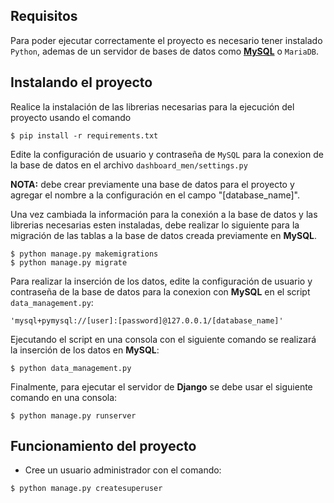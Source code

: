 ## Requisitos 
Para poder ejecutar correctamente el proyecto es necesario tener instalado `Python`,
ademas de un servidor de bases de datos como **[MySQL](https://dev.mysql.com/downloads/workbench/)** o `MariaDB`.

## Instalando el proyecto
Realice la instalación de las librerias necesarias para la ejecución del proyecto usando el comando

```
$ pip install -r requirements.txt
```

Edite la configuración de usuario y contraseña de `MySQL` para la conexion de la base de datos en el archivo `dashboard_men/settings.py`

**NOTA:** debe crear previamente una base de datos para el proyecto y agregar el nombre a la configuración en el campo "[database_name]".

Una vez cambiada la información para la conexión a la base de datos y las librerias necesarias esten instaladas, debe realizar lo siguiente para la migración
de las tablas a la base de datos creada previamente en **MySQL**.

```
$ python manage.py makemigrations
$ python manage.py migrate
```

Para realizar la inserción de los datos, edite la configuración de usuario y contraseña de la base de datos para la conexion con **MySQL**
en el script `data_management.py`:

```
'mysql+pymysql://[user]:[password]@127.0.0.1/[database_name]'
```

Ejecutando el script en una consola con el siguiente comando se realizará la inserción de los datos en **MySQL**:

```
$ python data_management.py
```

Finalmente, para ejecutar el servidor de **Django** se debe usar el siguiente comando en una consola:

```
$ python manage.py runserver
```

## Funcionamiento del proyecto
- Cree un usuario administrador con el comando:

```
$ python manage.py createsuperuser
```

